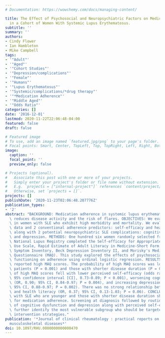 ```yaml
---
# Documentation: https://wowchemy.com/docs/managing-content/

title: The Effect of Psychosocial and Neuropsychiatric Factors on Medication Adherence
  in a Cohort of Women With Systemic Lupus Erythematosus.
subtitle: ''
summary: ''
authors:
- Cindy Flower
- Ian Hambleton
- Mike Campbell
tags:
- '"Adult"'
- '"Aged"'
- '"Cohort Studies"'
- '"Depression/complications"'
- '"Female"'
- '"Humans"'
- '"Lupus Erythematosus"'
- '"Systemic/complications/*drug therapy"'
- '"*Medication Adherence"'
- '"Middle Aged"'
- '"Odds Ratio"'
categories: []
date: '2016-12-01'
lastmod: 2020-11-22T22:06:48-04:00
featured: false
draft: false

# Featured image
# To use, add an image named `featured.jpg/png` to your page's folder.
# Focal points: Smart, Center, TopLeft, Top, TopRight, Left, Right, BottomLeft, Bottom, BottomRight.
image:
  caption: ''
  focal_point: ''
  preview_only: false

# Projects (optional).
#   Associate this post with one or more of your projects.
#   Simply enter your project's folder or file name without extension.
#   E.g. `projects = ["internal-project"]` references `content/project/deep-learning/index.md`.
#   Otherwise, set `projects = []`.
projects: []
publishDate: '2020-11-23T02:06:48.207776Z'
publication_types:
- '2'
abstract: "BACKGROUND: Medication adherence in systemic lupus erythematosus (SLE)\
  \ reduces disease activity and the risk of flares. OBJECTIVES: We evaluated adherence\
  \ in women with SLE who exhibit high morbidity and mortality. We evaluated demographic\
  \ data and 2 conventional adherence predictors: self-efficacy and health literacy,\
  \ along with 2 potential neuropsychiatric SLE complications: cognitive dysfunction\
  \ and depression. METHODS: One hundred six women randomly selected from the Barbados\
  \ National Lupus Registry completed the Self-efficacy for Appropriate Medication\
  \ Use Scale, Rapid Estimate of Adult Literacy in Medicine-Short Form, Cognitive\
  \ Symptom Inventory, Beck Depression Inventory II, and Morisky's Medication Adherence\
  \ Questionnaire (MAQ). This study explored the effects of psychosocial and neuropsychiatric\
  \ functioning on adherence using ordinal logistic regression. RESULTS: Sixty percent\
  \ reported high MAQ scores. The probability of high MAQ scores was lower among younger\
  \ patients (P = 0.001) and those with shorter disease duration (P = 0.05). The probability\
  \ of high MAQ scores fell with lower perceived self-efficacy (odds ratio [OR], 0.80;\
  \ 95% confidence interval [CI], 0.73-0.89; P < 0.001), worsening cognitive function\
  \ (OR, 0.90; 95% CI, 0.84-0.97; P = 0.004), and increasing depression (OR, 0.93;\
  \ 95% CI, 0.88-0.97; P = 0.002). There was no strong relationship between MAQ score\
  \ and health literacy (OR, 0.37; 95% CI, 0.13-1.03; P = 0.06). CONCLUSION: Women\
  \ with SLE who are younger and those with shorter disease duration should be assessed\
  \ for medication adherence. Screening at diagnosis followed by routine assessment\
  \ of cognitive dysfunction and depression along with perceived self-efficacy may\
  \ further identify the most vulnerable subgroup who should be targeted with personalized\
  \ intervention strategies."
publication: '*Journal of clinical rheumatology : practical reports on rheumatic &
  musculoskeletal diseases*'
doi: 10.1097/RHU.0000000000000470
---
```

